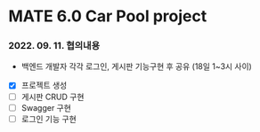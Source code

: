 # MATE 6.0 Car Pool project

### 2022. 09. 11. 협의내용

- 백엔드 개발자 각각 로그인, 게시판 기능구현 후 공유 (18일 1~3시 사이)

- [x] 프로젝트 생성
- [ ] 게시판 CRUD 구현
- [ ] Swagger 구현
- [ ] 로그인 기능 구현

